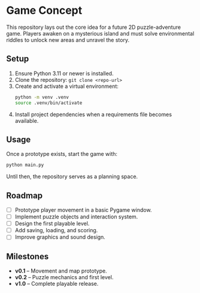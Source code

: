 # Game Concept

This repository lays out the core idea for a future 2D puzzle-adventure game. Players awaken on a mysterious island and must solve environmental riddles to unlock new areas and unravel the story.

## Setup

1. Ensure Python 3.11 or newer is installed.
2. Clone the repository: `git clone <repo-url>`
3. Create and activate a virtual environment:
   ```bash
   python -m venv .venv
   source .venv/bin/activate
   ```
4. Install project dependencies when a requirements file becomes available.

## Usage

Once a prototype exists, start the game with:

```bash
python main.py
```

Until then, the repository serves as a planning space.

## Roadmap

- [ ] Prototype player movement in a basic Pygame window.
- [ ] Implement puzzle objects and interaction system.
- [ ] Design the first playable level.
- [ ] Add saving, loading, and scoring.
- [ ] Improve graphics and sound design.

## Milestones

- **v0.1** – Movement and map prototype.
- **v0.2** – Puzzle mechanics and first level.
- **v1.0** – Complete playable release.

